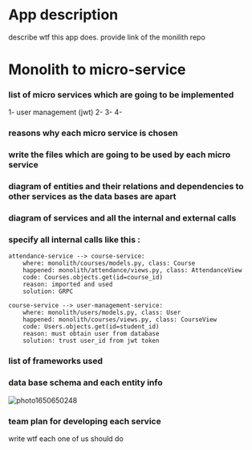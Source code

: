 # App description

describe wtf this app does.
provide link of the monilith repo


 

# Monolith to micro-service 

### list of micro services which are going to be implemented

1- user management (jwt)
2-
3-
4-

### reasons why each micro service is chosen 

### write the files which are going to be used by each micro service

### diagram of entities and their relations and dependencies to other services as the data bases are apart

### diagram of services and all the internal and external calls

### specify all internal calls like this :

    attendance-service --> course-service:
	    where: monolith/courses/models.py, class: Course
	    happened: monolith/attendance/views.py, class: AttendanceView
	    code: Courses.objects.get(id=course_id)
	    reason: imported and used
	    solution: GRPC 

    course-service --> user-management-service:
        where: monolith/users/models.py, class: User
        happened: monolith/courses/views.py, class: CourseView
        code: Users.objects.get(id=student_id)
        reason: must obtain user from database
        solution: trust user_id from jwt token
	
### list of frameworks used

### data base schema and each entity info


![photo1650650248](https://user-images.githubusercontent.com/45733433/164769225-b8bf0f4a-440b-41fd-8242-05dc672b82f2.jpeg)


 

### team plan for developing each service
write wtf each one of us should do

